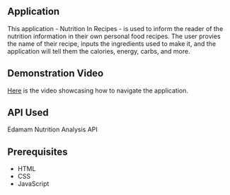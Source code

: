 ## Application

This application - Nutrition In Recipes - is used to inform the reader of the nutrition information in their own personal food recipes. The user provies the name of their recipe, inputs the ingredients used to make it, and the application will tell them the calories, energy, carbs, and more.

## Demonstration Video

[Here](https://www.loom.com/share/54cbb8faa19a48cab4ef8a8682ad1e96?sid=de68e0a4-8477-4a67-b344-44b5869c9ccc) is the video showcasing how to navigate the application.

## API Used

Edamam Nutrition Analysis API

## Prerequisites

- HTML
- CSS
- JavaScript
